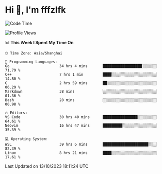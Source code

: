 # Hi 👋, I'm fffzlfk

<!--START_SECTION:waka-->
![Code Time](http://img.shields.io/badge/Code%20Time-515%20hrs%203%20mins-blue)

![Profile Views](http://img.shields.io/badge/Profile%20Views-0-blue)

📊 **This Week I Spent My Time On** 

```text
🕑︎ Time Zone: Asia/Shanghai

💬 Programming Languages: 
Go                       34 hrs 4 mins       ██████████████████░░░░░░░   71.79 % 
C++                      7 hrs 1 min         ████░░░░░░░░░░░░░░░░░░░░░   14.80 % 
C                        2 hrs 59 mins       ██░░░░░░░░░░░░░░░░░░░░░░░   06.29 % 
Markdown                 38 mins             ░░░░░░░░░░░░░░░░░░░░░░░░░   01.36 % 
Bash                     28 mins             ░░░░░░░░░░░░░░░░░░░░░░░░░   00.98 % 

🔥 Editors: 
VS Code                  30 hrs 40 mins      ████████████████░░░░░░░░░   64.61 % 
Neovim                   16 hrs 47 mins      █████████░░░░░░░░░░░░░░░░   35.39 % 

💻 Operating System: 
WSL                      39 hrs 6 mins       █████████████████████░░░░   82.39 % 
Linux                    8 hrs 21 mins       ████░░░░░░░░░░░░░░░░░░░░░   17.61 % 
```


 Last Updated on 13/10/2023 18:11:24 UTC
<!--END_SECTION:waka-->
